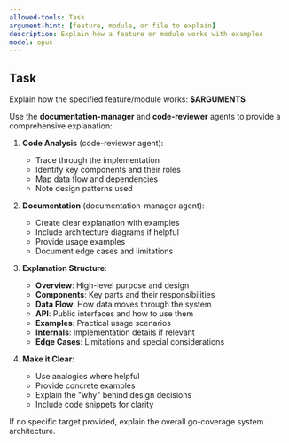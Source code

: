 ```yaml
---
allowed-tools: Task
argument-hint: [feature, module, or file to explain]
description: Explain how a feature or module works with examples
model: opus
---
```


## Task

Explain how the specified feature/module works: **$ARGUMENTS**

Use the **documentation-manager** and **code-reviewer** agents to provide a comprehensive explanation:

1. **Code Analysis** (code-reviewer agent):
   - Trace through the implementation
   - Identify key components and their roles
   - Map data flow and dependencies
   - Note design patterns used

2. **Documentation** (documentation-manager agent):
   - Create clear explanation with examples
   - Include architecture diagrams if helpful
   - Provide usage examples
   - Document edge cases and limitations

3. **Explanation Structure**:
   - **Overview**: High-level purpose and design
   - **Components**: Key parts and their responsibilities
   - **Data Flow**: How data moves through the system
   - **API**: Public interfaces and how to use them
   - **Examples**: Practical usage scenarios
   - **Internals**: Implementation details if relevant
   - **Edge Cases**: Limitations and special considerations

4. **Make it Clear**:
   - Use analogies where helpful
   - Provide concrete examples
   - Explain the "why" behind design decisions
   - Include code snippets for clarity

If no specific target provided, explain the overall go-coverage system architecture.
